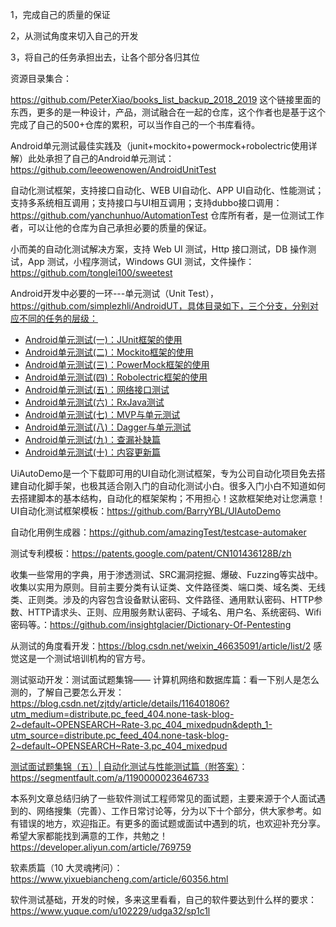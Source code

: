 1，完成自己的质量的保证

2，从测试角度来切入自己的开发

3，将自己的任务承担出去，让各个部分各归其位

资源目录集合：

https://github.com/PeterXiao/books_list_backup_2018_2019 这个链接里面的东西，更多的是一种设计，产品，测试融合在一起的仓库，这个作者也是基于这个完成了自己的500+仓库的累积，可以当作自己的一个书库看待。



Android单元测试最佳实践及（junit+mockito+powermock+robolectric使用详解）此处承担了自己的Android单元测试：https://github.com/leeowenowen/AndroidUnitTest



自动化测试框架，支持接口自动化、WEB UI自动化、APP UI自动化、性能测试；支持多系统相互调用；支持接口与UI相互调用；支持dubbo接口调用：https://github.com/yanchunhuo/AutomationTest
仓库所有者，是一位测试工作者，可以让他的仓库为自己承担必要的质量的保证。

小而美的自动化测试解决方案，支持 Web UI 测试，Http 接口测试，DB 操作测试，App 测试，小程序测试，Windows GUI 测试，文件操作：https://github.com/tonglei100/sweetest

Android开发中必要的一环---单元测试（Unit Test），https://github.com/simplezhli/AndroidUT，具体目录如下，三个分支，分别对应不同的任务的层级：

- [Android单元测试(一)：JUnit框架的使用](http://blog.csdn.net/qq_17766199/article/details/78243176)
- [Android单元测试(二)：Mockito框架的使用](http://blog.csdn.net/qq_17766199/article/details/78450007)
- [Android单元测试(三)：PowerMock框架的使用](http://blog.csdn.net/qq_17766199/article/details/78573390)
- [Android单元测试(四)：Robolectric框架的使用](http://blog.csdn.net/qq_17766199/article/details/78710177)
- [Android单元测试(五)：网络接口测试](http://blog.csdn.net/qq_17766199/article/details/78881992)
- [Android单元测试(六)：RxJava测试](http://blog.csdn.net/qq_17766199/article/details/78989664)
- [Android单元测试(七)：MVP与单元测试](http://blog.csdn.net/qq_17766199/article/details/79183901)
- [Android单元测试(八)：Dagger与单元测试](http://blog.csdn.net/qq_17766199/article/details/79277483)
- [Android单元测试(九)：查漏补缺篇](https://blog.csdn.net/qq_17766199/article/details/80321318)
- [Android单元测试(十)：内容更新篇](https://weilu.blog.csdn.net/article/details/102992559)

UiAutoDemo是一个下载即可用的UI自动化测试框架，专为公司自动化项目免去搭建自动化脚手架，也极其适合刚入门的自动化测试小白。很多入门小白不知道如何去搭建脚本的基本结构，自动化的框架架构；不用担心！这款框架绝对让您满意！UI自动化测试框架模板：https://github.com/BarryYBL/UIAutoDemo

自动化用例生成器：https://github.com/amazingTest/testcase-automaker

测试专利模板：https://patents.google.com/patent/CN101436128B/zh

收集一些常用的字典，用于渗透测试、SRC漏洞挖掘、爆破、Fuzzing等实战中。收集以实用为原则。目前主要分类有认证类、文件路径类、端口类、域名类、无线类、正则类。涉及的内容包含设备默认密码、文件路径、通用默认密码、HTTP参数、HTTP请求头、正则、应用服务默认密码、子域名、用户名、系统密码、Wifi密码等。：https://github.com/insightglacier/Dictionary-Of-Pentesting

从测试的角度看开发：https://blog.csdn.net/weixin_46635091/article/list/2 感觉这是一个测试培训机构的官方号。

测试驱动开发：测试面试题集锦—— 计算机网络和数据库篇：看一下别人是怎么测的，了解自己要怎么开发：https://blog.csdn.net/zjtdy/article/details/116401806?utm_medium=distribute.pc_feed_404.none-task-blog-2~default~OPENSEARCH~Rate-3.pc_404_mixedpudn&depth_1-utm_source=distribute.pc_feed_404.none-task-blog-2~default~OPENSEARCH~Rate-3.pc_404_mixedpud



[测试面试题集锦（五）| 自动化测试与性能测试篇（附答案）](https://segmentfault.com/a/1190000023646733)：https://segmentfault.com/a/1190000023646733

本系列文章总结归纳了一些软件测试工程师常见的面试题，主要来源于个人面试遇到的、网络搜集（完善）、工作日常讨论等，分为以下十个部分，供大家参考。如有错误的地方，欢迎指正。有更多的面试题或面试中遇到的坑，也欢迎补充分享。希望大家都能找到满意的工作，共勉之！https://developer.aliyun.com/article/769759

软素质篇（10 大灵魂拷问）：https://www.yixuebiancheng.com/article/60356.html

软件测试基础，开发的时候，多来这里看看，自己的软件要达到什么样的要求：https://www.yuque.com/u102229/udga32/sp1c1l